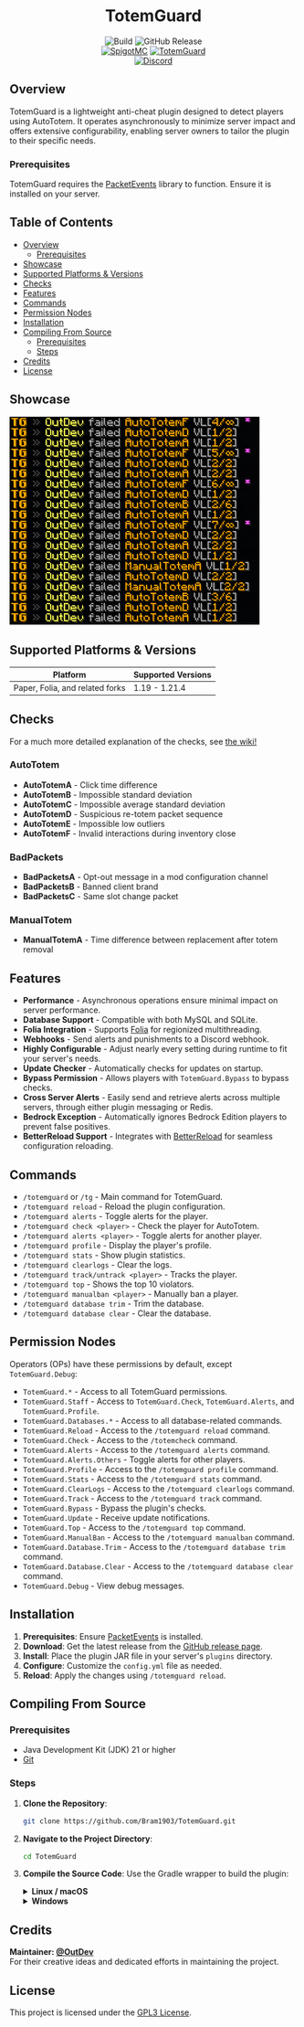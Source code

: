 <div align="center">
  <h1>TotemGuard</h1>
  <img alt="Build" src="https://github.com/Bram1903/TotemGuard/actions/workflows/gradle.yml/badge.svg">
  <img alt="GitHub Release" src="https://img.shields.io/github/release/Bram1903/TotemGuard.svg">
  <br>
  <a href="https://www.spigotmc.org/resources/totemguard.119385/"><img alt="SpigotMC" src="https://img.shields.io/badge/-SpigotMC-blue?style=for-the-badge&logo=SpigotMC"></a>
  <a href="https://modrinth.com/plugin/totemguard"><img alt="TotemGuard" src="https://img.shields.io/badge/-Modrinth-green?style=for-the-badge&logo=Modrinth"></a>
  <br>
  <a href="https://discord.deathmotion.com"><img alt="Discord" src="https://img.shields.io/badge/-Discord-5865F2?style=for-the-badge&logo=discord&logoColor=white"></a>
</div>

## Overview

TotemGuard is a lightweight anti-cheat plugin designed to detect players using AutoTotem. It operates asynchronously to
minimize server impact and offers extensive configurability, enabling server owners to tailor the plugin to their
specific needs.

### Prerequisites

TotemGuard requires the [PacketEvents](https://modrinth.com/plugin/packetevents) library to function. Ensure it is
installed on your server.

## Table of Contents

- [Overview](#overview)
    - [Prerequisites](#prerequisites)
- [Showcase](#showcase)
- [Supported Platforms & Versions](#supported-platforms--versions)
- [Checks](#checks)
- [Features](#features)
- [Commands](#commands)
- [Permission Nodes](#permission-nodes)
- [Installation](#installation)
- [Compiling From Source](#compiling-from-source)
    - [Prerequisites](#prerequisites)
    - [Steps](#steps)
- [Credits](#credits)
- [License](#license)

## Showcase

![Demo](docs/showcase/showcase.png)

## Supported Platforms & Versions

| Platform                        | Supported Versions |
|---------------------------------|--------------------|
| Paper, Folia, and related forks | 1.19 - 1.21.4      |

## Checks

For a much more detailed explanation of the checks, see [the wiki!](https://github.com/Bram1903/TotemGuard/wiki/Checks)

### AutoTotem

- **AutoTotemA** - Click time difference
- **AutoTotemB** - Impossible standard deviation
- **AutoTotemC** - Impossible average standard deviation
- **AutoTotemD** - Suspicious re-totem packet sequence
- **AutoTotemE** - Impossible low outliers
- **AutoTotemF** - Invalid interactions during inventory close

### BadPackets

- **BadPacketsA** - Opt-out message in a mod configuration channel
- **BadPacketsB** - Banned client brand
- **BadPacketsC** - Same slot change packet

### ManualTotem

- **ManualTotemA** - Time difference between replacement after totem removal

## Features

- **Performance** - Asynchronous operations ensure minimal impact on server performance.
- **Database Support** - Compatible with both MySQL and SQLite.
- **Folia Integration** - Supports [Folia](https://papermc.io/software/folia) for regionized multithreading.
- **Webhooks** - Send alerts and punishments to a Discord webhook.
- **Highly Configurable** - Adjust nearly every setting during runtime to fit your server's needs.
- **Update Checker** - Automatically checks for updates on startup.
- **Bypass Permission** - Allows players with `TotemGuard.Bypass` to bypass checks.
- **Cross Server Alerts** - Easily send and retrieve alerts across multiple servers, through either plugin messaging or
  Redis.
- **Bedrock Exception** - Automatically ignores Bedrock Edition players to prevent false positives.
- **BetterReload Support** - Integrates with [BetterReload](https://modrinth.com/plugin/betterreload) for seamless
  configuration reloading.

## Commands

- `/totemguard` or `/tg` - Main command for TotemGuard.
- `/totemguard reload` - Reload the plugin configuration.
- `/totemguard alerts` - Toggle alerts for the player.
- `/totemguard check <player>` - Check the player for AutoTotem.
- `/totemguard alerts <player>` - Toggle alerts for another player.
- `/totemguard profile` - Display the player's profile.
- `/totemguard stats` - Show plugin statistics.
- `/totemguard clearlogs` - Clear the logs.
- `/totemguard track/untrack <player>` - Tracks the player.
- `/totemguard top` - Shows the top 10 violators.
- `/totemguard manualban <player>` - Manually ban a player.
- `/totemguard database trim` - Trim the database.
- `/totemguard database clear` - Clear the database.

## Permission Nodes

Operators (OPs) have these permissions by default, except `TotemGuard.Debug`:

- `TotemGuard.*` - Access to all TotemGuard permissions.
- `TotemGuard.Staff` - Access to `TotemGuard.Check`, `TotemGuard.Alerts`, and `TotemGuard.Profile`.
- `TotemGuard.Databases.*` - Access to all database-related commands.
- `TotemGuard.Reload` - Access to the `/totemguard reload` command.
- `TotemGuard.Check` - Access to the `/totemcheck` command.
- `TotemGuard.Alerts` - Access to the `/totemguard alerts` command.
- `TotemGuard.Alerts.Others` - Toggle alerts for other players.
- `TotemGuard.Profile` - Access to the `/totemguard profile` command.
- `TotemGuard.Stats` - Access to the `/totemguard stats` command.
- `TotemGuard.ClearLogs` - Access to the `/totemguard clearlogs` command.
- `TotemGuard.Track` - Access to the `/totemguard track` command.
- `TotemGuard.Bypass` - Bypass the plugin's checks.
- `TotemGuard.Update` - Receive update notifications.
- `TotemGuard.Top` - Access to the `/totemguard top` command.
- `TotemGuard.ManualBan` - Access to the `/totemguard manualban` command.
- `TotemGuard.Database.Trim` - Access to the `/totemguard database trim` command.
- `TotemGuard.Database.Clear` - Access to the `/totemguard database clear` command.
- `TotemGuard.Debug` - View debug messages.

## Installation

1. **Prerequisites**: Ensure [PacketEvents](https://modrinth.com/plugin/packetevents) is installed.
2. **Download**: Get the latest release from
   the [GitHub release page](https://github.com/Bram1903/TotemGuard/releases/latest).
3. **Install**: Place the plugin JAR file in your server's `plugins` directory.
4. **Configure**: Customize the `config.yml` file as needed.
5. **Reload**: Apply the changes using `/totemguard reload`.

## Compiling From Source

### Prerequisites

- Java Development Kit (JDK) 21 or higher
- [Git](https://git-scm.com/downloads)

### Steps

1. **Clone the Repository**:
   ```bash
   git clone https://github.com/Bram1903/TotemGuard.git
   ```
2. **Navigate to the Project Directory**:
   ```bash
   cd TotemGuard
   ```
3. **Compile the Source Code**:
   Use the Gradle wrapper to build the plugin:

   <details>
   <summary><strong>Linux / macOS</strong></summary>

   ```bash
   ./gradlew build
   ```
   </details>
   <details>
   <summary><strong>Windows</strong></summary>

   ```cmd
   .\gradlew build
   ```
   </details>

## Credits

**Maintainer: [@OutDev](https://github.com/OutDev0)**  
For their creative ideas and dedicated efforts in maintaining the project.

## License

This project is licensed under the [GPL3 License](LICENSE).
